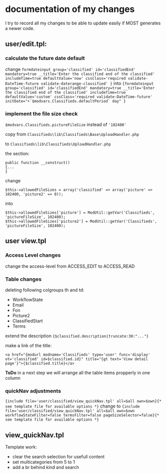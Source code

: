 documentation of my changes
======
I try to record all my changes to be able to update easily if MOST generates a newer code.

## user/edit.tpl:

### calculate the future date default

change 
````formdateinput group='classified' id='classifiedEnd' mandatory=true __title='Enter the classified end of the classified' includeTime=true defaultValue='now' cssClass='required validate-DateTime-future validate-daterange-classified' }````
into 
````{formdateinput group='classified' id='classifiedEnd' mandatory=true __title='Enter the classified end of the classified' includeTime=true defaultValue='custom' cssClass='required validate-DateTime-future' initDate="+`$modvars.Classifieds.defaultPeriod` day" }````

### implement the file size check

``$modvars.Classifieds.pictureFileSize`` instead of ``'102400'``

copy from ``Classifieds\lib\Classifieds\Base\UploadHandler.php``

to ``Classifieds\lib\Classifieds\UploadHandler.php``

the section: 

````
public function __construct()
{...
}
````
change

````$this->allowedFileSizes = array('classified' => array('picture' => 102400, 'picture2' => 0));````

into

````
$this->allowedFileSizes['picture'] = ModUtil::getVar('Classifieds', 'pictureFileSize', 102400);
$this->allowedFileSizes['picture2'] = ModUtil::getVar('Classifieds', 'pictureFileSize', 102400);
````

## user view.tpl

### Access Level changes

change the access-level from ACCESS_EDIT to ACCESS_READ

### Table changes
deleting following colgroups th and td:
* WorkflowState
* Email
* Fon
* Picture2
* ClassifiedStart
* Terms

extend the description ``{$classified.description|truncate:30:"..."}``

make a link of the title:

``<a href="{modurl modname='Classifieds' type='user' func='display' ot='classified' id=$classified.id}" title="{gt text='View detail page'}">{$classified.title}</a>
 ``

**ToDo** in a next step we will arrange all the table items propperly in one column

### quickNav adjustments
````{include file='user/classified/view_quickNav.tpl' all=$all own=$own}{* see template file for available options *}````
change to
````{include file='user/classified/view_quickNav.tpl' all=$all own=$own workflowStateFilter=false termsFilter=false pageSizeSelector=false}{* see template file for available options *}````

## view_quickNav.tpl
Template work:
* clear the search selection for usefull content
* set multicategories from 5 to 1
* add a br behind kind and search


 
